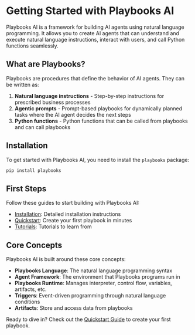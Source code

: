 # Getting Started with Playbooks AI

Playbooks AI is a framework for building AI agents using natural language programming. It allows you to create AI agents that can understand and execute natural language instructions, interact with users, and call Python functions seamlessly.

## What are Playbooks?

Playbooks are procedures that define the behavior of AI agents. They can be written as:

1. **Natural language instructions** - Step-by-step instructions for prescribed business processes
2. **Agentic prompts** - Prompt-based playbooks for dynamically planned tasks where the AI agent decides the next steps
3. **Python functions** - Python functions that can be called from playbooks and can call playbooks

## Installation

To get started with Playbooks AI, you need to install the `playbooks` package:

```bash
pip install playbooks
```

## First Steps

Follow these guides to start building with Playbooks AI:

- [Installation](installation.md): Detailed installation instructions
- [Quickstart](quickstart.md): Create your first playbook in minutes
- [Tutorials](/tutorials): Tutorials to learn from

## Core Concepts

Playbooks AI is built around these core concepts:

- **Playbooks Language**: The natural language programming syntax
- **Agent Framework**: The environment that Playbooks programs run in
- **Playbooks Runtime**: Manages interpreter, control flow, variables, artifacts, etc.
- **Triggers**: Event-driven programming through natural language conditions
- **Artifacts**: Store and access data from playbooks

Ready to dive in? Check out the [Quickstart Guide](quickstart.md) to create your first playbook. 